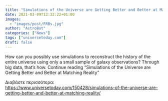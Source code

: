 ```yaml
---
title: "Simulations of the Universe are Getting Better and Better at Matching Reality"
date: 2021-03-09T12:32:22+01:00
images:
  - "images/post/FRBs.jpg"
author: "AstroBot"
categories: ["News"]
tags: ["universetoday.com"]
draft: false
---
```


How can you possibly use simulations to reconstruct the history of the entire universe using only a small sample of galaxy observations? Through big data, that’s how. Continue reading “Simulations of the Universe are Getting Better and Better at Matching Reality” 

Διαβάστε περισσότερα: https://www.universetoday.com/150428/simulations-of-the-universe-are-getting-better-and-better-at-matching-reality/
